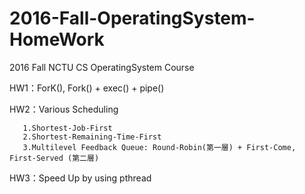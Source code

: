 # 2016-Fall-OperatingSystem-HomeWork
2016 Fall NCTU CS OperatingSystem Course

HW1：ForK(), Fork() + exec() + pipe()

HW2：Various Scheduling 

       1.Shortest-Job-First
       2.Shortest-Remaining-Time-First
       3.Multilevel Feedback Queue: Round-Robin(第一層) + First-Come, First-Served (第二層)
       
HW3：Speed Up by using pthread
